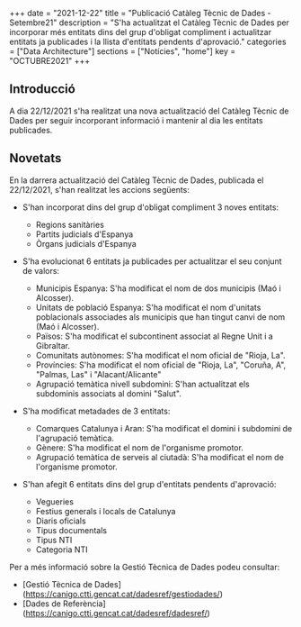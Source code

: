 +++
date        = "2021-12-22"
title       = "Publicació Catàleg Tècnic de Dades - Setembre21"
description = "S'ha actualitzat el Catàleg Tècnic de Dades per incorporar més entitats dins del grup d'obligat compliment i actualitzar entitats ja publicades i la llista d'entitats pendents d'aprovació."
categories  = ["Data Architecture"]
sections    = ["Notícies", "home"]
key = "OCTUBRE2021"
+++

## Introducció

A dia 22/12/2021 s'ha realitzat una nova actualització del Catàleg Tècnic de Dades per seguir incorporant informació i mantenir al dia les entitats publicades.
 
## Novetats

En la darrera actualització del Catàleg Tècnic de Dades, publicada el 22/12/2021, s'han realitzat les accions següents:

- S'han incorporat dins del grup d'obligat compliment 3 noves entitats:
  - Regions sanitàries
  - Partits judicials d'Espanya
  - Òrgans judicials d'Espanya
  
- S'ha evolucionat 6 entitats ja publicades per actualitzar el seu conjunt de valors:
  - Municipis Espanya: S'ha modificat el nom de dos municipis (Maó i Alcosser).
  - Unitats de població Espanya: S'ha modificat el nom d'unitats poblacionals associades als municipis que han tingut canvi de nom (Maó i Alcosser).
  - Països: S'ha modificat el subcontinent associat al Regne Unit i a Gibraltar.
  - Comunitats autònomes: S'ha modificat el nom oficial de "Rioja, La".
  - Províncies: S'ha modificat el nom oficial de "Rioja, La", "Coruña, A", "Palmas, Las" i "Alacant/Alicante"
  - Agrupació temàtica nivell subdomini: S'han actualitzat els subdominis associats al domini "Salut".

- S'ha modificat metadades de 3 entitats:
  - Comarques Catalunya i Aran: S'ha modificat el domini i subdomini de l'agrupació temàtica.
  - Gènere: S'ha modificat el nom de l'organisme promotor.
  - Agrupació temàtica de serveis al ciutadà: S'ha modificat el nom de l'organisme promotor.

- S'han afegit 6 entitats dins del grup d'entitats pendents d'aprovació: 
  - Vegueries
  - Festius generals i locals de Catalunya
  - Diaris oficials
  - Tipus documentals
  - Tipus NTI
  - Categoria NTI


Per a més informació sobre la Gestió Tècnica de Dades podeu consultar:

* [Gestió Tècnica de Dades] (https://canigo.ctti.gencat.cat/dadesref/gestiodades/)
* [Dades de Referència] (https://canigo.ctti.gencat.cat/dadesref/dadesref/)

